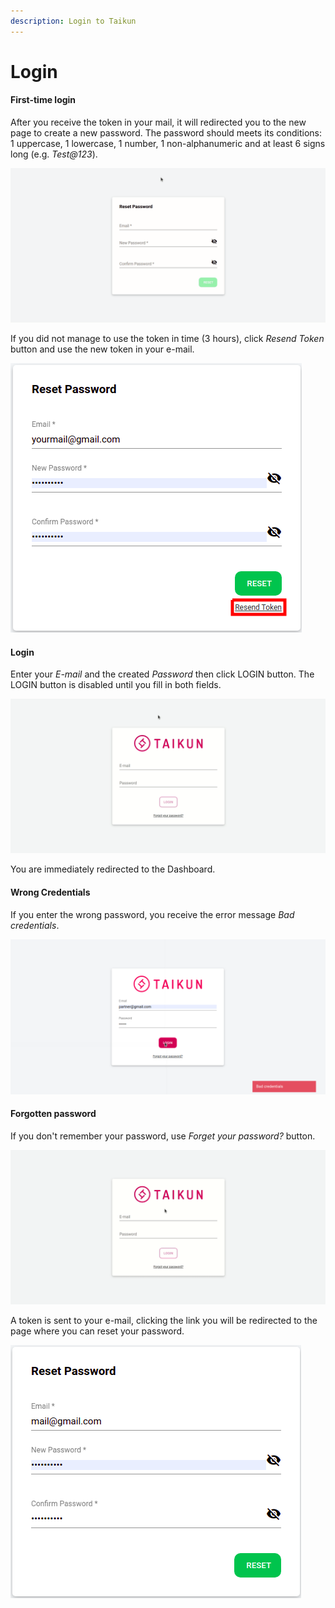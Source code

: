 ```yaml
---
description: Login to Taikun
---
```


# Login

#### First-time login

After you receive the token in your mail, it will redirected you to the new page to create a new password. The password should meets its conditions: 1 uppercase, 1 lowercase, 1 number, 1 non-alphanumeric and at least 6 signs long (e.g. _Test@123_).

![Fig. 1: Reset/new password](<../.gitbook/assets/reset pass.gif>)



If you did not manage to use the token in time (3 hours), click _Resend Token_ button and use the new token in your e-mail.

![Fig. 2: Resend Token](<../.gitbook/assets/res pass - resend token (1).png>)



#### Login

Enter your _E-mail_ and the created _Password_ then click LOGIN button. The LOGIN button is disabled until you fill in both fields.

![Fig. 3: Login](<../.gitbook/assets/login (4).gif>)

You are immediately redirected to the Dashboard.



#### Wrong Credentials

If you enter the wrong password, you receive the error message _Bad credentials_.

![Fig. 4: Bad credentials](<../.gitbook/assets/bad cred.png>)



#### Forgotten password

If you don't remember your password, use _Forget your password?_  button.

![Fig. 5: Forgotten password](../.gitbook/assets/forgotten.gif)

A token is sent to your e-mail, clicking the link you will be redirected to the page where you can reset your password.

![Fig. 6: Reset password](<../.gitbook/assets/reset password (3).png>)
